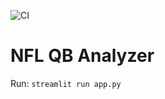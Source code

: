 ![CI](https://github.com/mattwhittemore/<nfl-qb-performance-analyzer>/actions/workflows/ci.yml/badge.svg)
# NFL QB Analyzer

Run: `streamlit run app.py`
